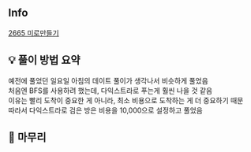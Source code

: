 ## Info
[2665 미로만들기](https://www.acmicpc.net/problem/2665)

## 💡 풀이 방법 요약

예전에 풀었던 일요일 아침의 데이트 풀이가 생각나서 비슷하게 풀었음  
처음엔 BFS를 사용하려 했는데, 다익스트라로 푸는게 훨씬 나을 것 같음  
이유는 빨리 도착이 중요한 게 아니라, 최소 비용으로 도착하는 게 더 중요하기 때문  
따라서 다익스트라로 검은 방은 비용을 10,000으로 설정하고 풀었음

## 🙂 마무리